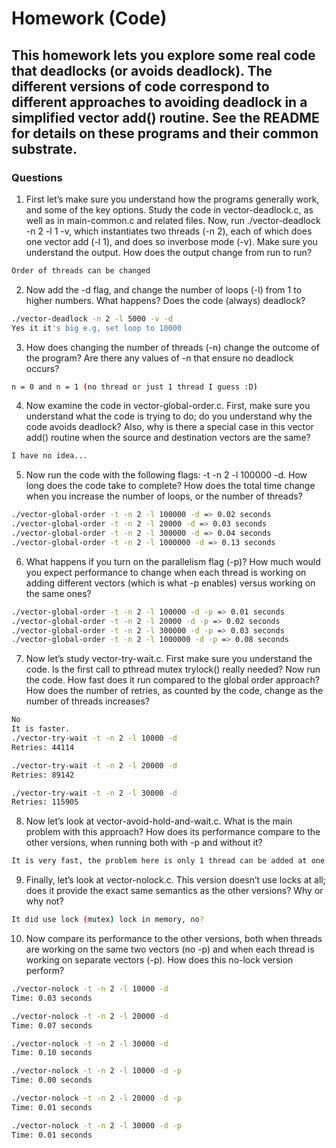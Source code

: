 # Homework (Code)

## This homework lets you explore some real code that deadlocks (or avoids deadlock). The different versions of code correspond to different approaches to avoiding deadlock in a simplified vector add() routine. See the README for details on these programs and their common substrate.

### Questions
1. First let’s make sure you understand how the programs generally work, and some of the key options. Study the code in vector-deadlock.c, as well as in main-common.c and related files. Now, run ./vector-deadlock -n 2 -l 1 -v, which instantiates two threads (-n 2), each of which does one vector add (-l 1), and does so inverbose mode (-v). Make sure you understand the output. How does the output change from run to run?
```sh
Order of threads can be changed 
```
2. Now add the -d flag, and change the number of loops (-l) from 1 to higher numbers. What happens? Does the code (always) deadlock?
```sh 
./vector-deadlock -n 2 -l 5000 -v -d
Yes it it's big e.g, set loop to 10000
```
3. How does changing the number of threads (-n) change the outcome of the program? Are there any values of -n that ensure no deadlock occurs?
```sh
n = 0 and n = 1 (no thread or just 1 thread I guess :D)
```
4. Now examine the code in vector-global-order.c. First, make sure you understand what the code is trying to do; do you understand why the code avoids deadlock? Also, why is there a special case in this vector add() routine when the source and destination vectors are the same?
```sh
I have no idea...
```
5. Now run the code with the following flags: -t -n 2 -l 100000 -d. How long does the code take to complete? How does the total time change when you increase the number of loops, or the number of threads?
```sh
./vector-global-order -t -n 2 -l 100000 -d => 0.02 seconds
./vector-global-order -t -n 2 -l 20000 -d => 0.03 seconds
./vector-global-order -t -n 2 -l 300000 -d => 0.04 seconds
./vector-global-order -t -n 2 -l 1000000 -d => 0.13 seconds
```
6. What happens if you turn on the parallelism flag (-p)? How much would you expect performance to change when each thread is working on adding different vectors (which is what -p enables) versus working on the same ones?
```sh
./vector-global-order -t -n 2 -l 100000 -d -p => 0.01 seconds
./vector-global-order -t -n 2 -l 20000 -d -p => 0.02 seconds
./vector-global-order -t -n 2 -l 300000 -d -p => 0.03 seconds
./vector-global-order -t -n 2 -l 1000000 -d -p => 0.08 seconds


```
7. Now let’s study vector-try-wait.c. First make sure you understand the code. Is the first call to pthread mutex trylock() really needed? Now run the code. How fast does it run compared to the global order approach? How does the number of retries, as counted by the code, change as the number of threads increases?
```sh
No
It is faster.
./vector-try-wait -t -n 2 -l 10000 -d
Retries: 44114

./vector-try-wait -t -n 2 -l 20000 -d
Retries: 89142

./vector-try-wait -t -n 2 -l 30000 -d
Retries: 115905
```
8. Now let’s look at vector-avoid-hold-and-wait.c. What is the main problem with this approach? How does its performance compare to the other versions, when running both with -p and without it?
```sh
It is very fast, the problem here is only 1 thread can be added at one time
```
9. Finally, let’s look at vector-nolock.c. This version doesn’t use locks at all; does it provide the exact same semantics as the other versions? Why or why not?
```sh
It did use lock (mutex) lock in memory, no?  
```
10. Now compare its performance to the other versions, both when threads are working on the same two vectors (no -p) and when each thread is working on separate vectors (-p). How does this no-lock version perform?
```sh
./vector-nolock -t -n 2 -l 10000 -d
Time: 0.03 seconds

./vector-nolock -t -n 2 -l 20000 -d
Time: 0.07 seconds

./vector-nolock -t -n 2 -l 30000 -d
Time: 0.10 seconds

./vector-nolock -t -n 2 -l 10000 -d -p
Time: 0.00 seconds

./vector-nolock -t -n 2 -l 20000 -d -p
Time: 0.01 seconds

./vector-nolock -t -n 2 -l 30000 -d -p
Time: 0.01 seconds
```
